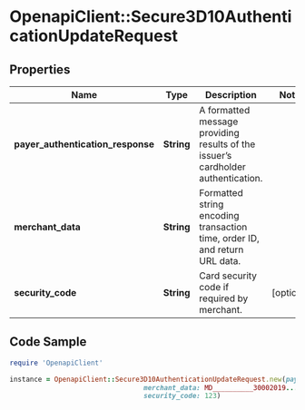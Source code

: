 # OpenapiClient::Secure3D10AuthenticationUpdateRequest

## Properties

Name | Type | Description | Notes
------------ | ------------- | ------------- | -------------
**payer_authentication_response** | **String** | A formatted message providing results of the issuer’s cardholder authentication. | 
**merchant_data** | **String** | Formatted string encoding transaction time, order ID, and return URL data. | 
**security_code** | **String** | Card security code if required by merchant. | [optional] 

## Code Sample

```ruby
require 'OpenapiClient'

instance = OpenapiClient::Secure3D10AuthenticationUpdateRequest.new(payer_authentication_response: eJzVWFm....9f/AhjgEcE&#x3D;,
                                 merchant_data: MD__________30002019....85bcd02599,
                                 security_code: 123)
```


